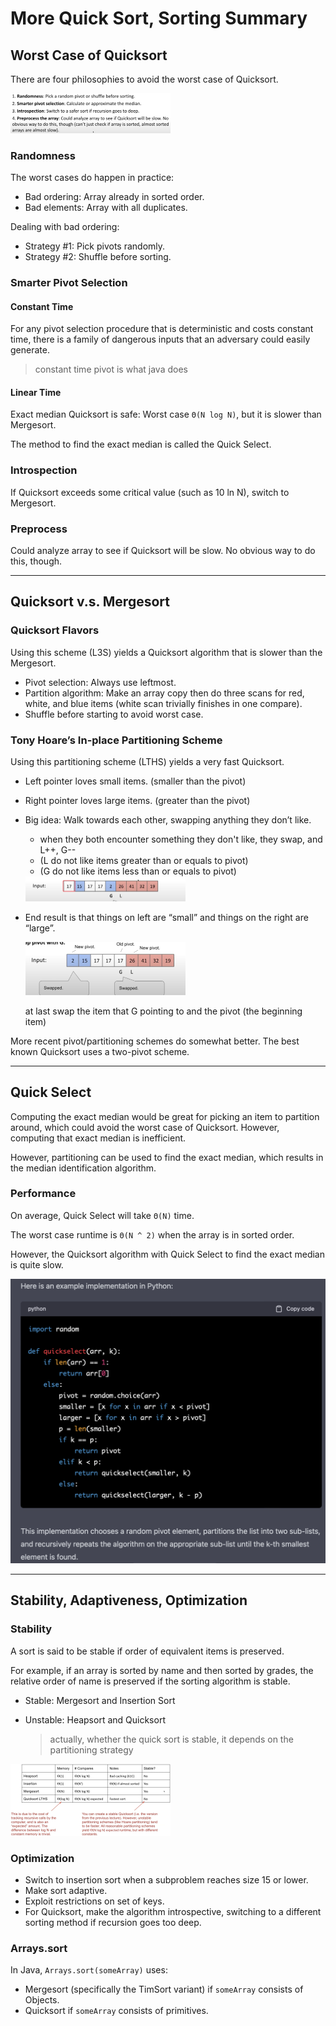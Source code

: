 # More Quick Sort, Sorting Summary

## Worst Case of Quicksort

There are four philosophies to avoid the worst case of Quicksort.

<img src="./MoreQuickSort and SortingSummary.assets/image-20230312124337718.png" alt="image-20230312124337718" style="zoom:25%;" />

### Randomness

The worst cases do happen in practice:
* Bad ordering: Array already in sorted order.
* Bad elements: Array with all duplicates. 

Dealing with bad ordering:
-   Strategy #1: Pick pivots randomly.
-   Strategy #2: Shuffle before sorting.

### Smarter Pivot Selection

#### Constant Time

For any pivot selection procedure that is deterministic and costs constant time, there is a family of dangerous inputs that an adversary could easily generate.

>  constant time pivot is what java does

#### Linear Time

Exact median Quicksort is safe: Worst case `Θ(N log N)`, but it is slower than Mergesort.

The method to find the exact median is called the Quick Select.

### Introspection

If Quicksort exceeds some critical value (such as 10 ln N), switch to Mergesort.

### Preprocess

Could analyze array to see if Quicksort will be slow. No obvious way to do this, though.

---



## Quicksort v.s. Mergesort

### Quicksort Flavors

Using this scheme (L3S) yields a Quicksort algorithm that is slower than the Mergesort.

* Pivot selection: Always use leftmost.
* Partition algorithm: Make an array copy then do three scans for red, white, and blue items (white scan trivially finishes in one compare).
* Shuffle before starting to avoid worst case.


### Tony Hoare’s In-place Partitioning Scheme

Using this partitioning scheme (LTHS) yields a very fast Quicksort.

* Left pointer loves small items. (smaller than the pivot)
* Right pointer loves large items. (greater than the pivot)
* Big idea: Walk towards each other, swapping anything they don’t like.

    - when they both encounter something they don't like, they swap, and L++, G--
    - (L do not like items greater than or equals to pivot)
    - (G do not like items less than or equals to pivot)

    <img src="./MoreQuickSort and SortingSummary.assets/image-20230312195616158.png" alt="image-20230312195616158" style="zoom:25%;" />
* End result is that things on left are “small” and things on the right are “large”.

    <img src="./MoreQuickSort and SortingSummary.assets/image-20230312195713572.png" alt="image-20230312195713572" style="zoom:25%;" />

    at last swap the item that G pointing to and the pivot (the beginning item)

More recent pivot/partitioning schemes do somewhat better. The best known Quicksort uses a two-pivot scheme.

---



## Quick Select

Computing the exact median would be great for picking an item to partition around, which could avoid the worst case of Quicksort. However, computing that exact median is inefficient.

However, partitioning can be used to find the exact median, which results in the median identification algorithm.

### Performance

On average, Quick Select will take `Θ(N)` time.

The worst case runtime is `Θ(N ^ 2)` when the array is in sorted order.

However, the Quicksort algorithm with Quick Select to find the exact median is quite slow.

<img src="./MoreQuickSort and SortingSummary.assets/image-20230312202908691.png" alt="image-20230312202908691" style="zoom: 50%;" />

---



## Stability, Adaptiveness, Optimization

### Stability

A sort is said to be stable if order of equivalent items is preserved. 

For example, if an array is sorted by name and then sorted by grades, the relative order of name is preserved if the sorting algorithm is stable.

* Stable: Mergesort and Insertion Sort
* Unstable: Heapsort and Quicksort

    > actually, whether the quick sort is stable, it depends on the partitioning strategy

<img src="./MoreQuickSort and SortingSummary.assets/image-20230312204012715.png" alt="image-20230312204012715" style="zoom:25%;" />

### Optimization

* Switch to insertion sort when a subproblem reaches size 15 or lower.
* Make sort adaptive.
* Exploit restrictions on set of keys.
* For Quicksort, make the algorithm introspective, switching to a different sorting method if recursion goes too deep.

### Arrays.sort

In Java, `Arrays.sort(someArray)` uses:

* Mergesort (specifically the TimSort variant) if `someArray` consists of Objects.
* Quicksort if `someArray` consists of primitives.
